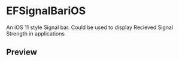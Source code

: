 # EFSignalBariOS
An iOS 11 style Signal bar. Could be used to display Recieved Signal Strength in applications

## Preview


